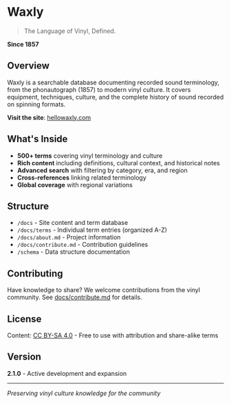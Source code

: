 # Waxly

> The Language of Vinyl, Defined.

**Since 1857**

## Overview

Waxly is a searchable database documenting recorded sound terminology, from the phonautograph (1857) to modern vinyl culture. It covers equipment, techniques, culture, and the complete history of sound recorded on spinning formats.

**Visit the site**: [hellowaxly.com](https://hellowaxly.com)

## What's Inside

- **500+ terms** covering vinyl terminology and culture
- **Rich content** including definitions, cultural context, and historical notes
- **Advanced search** with filtering by category, era, and region
- **Cross-references** linking related terminology
- **Global coverage** with regional variations

## Structure

- `/docs` - Site content and term database
- `/docs/terms` - Individual term entries (organized A-Z)
- `/docs/about.md` - Project information
- `/docs/contribute.md` - Contribution guidelines
- `/schema` - Data structure documentation

## Contributing

Have knowledge to share? We welcome contributions from the vinyl community. See [docs/contribute.md](docs/contribute.md) for details.

## License

Content: [CC BY-SA 4.0](LICENSE) - Free to use with attribution and share-alike terms

## Version

**2.1.0** - Active development and expansion

---

*Preserving vinyl culture knowledge for the community*
